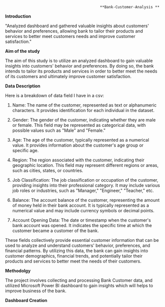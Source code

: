                                                **Bank-Customer-Analysis **
                                              
**Introduction**

"Analyzed dashboard and gathered valuable insights about customers' behavior and preferences, allowing bank to tailor their products and services to better meet customers needs and improve customer satisfaction." 

**Aim of the study**

The aim of this study is to utilize an analyzed dashboard to gain valuable insights into customers' behavior and preferences. By doing so, the bank intends to tailor its products and services in order to better meet the needs of its customers and ultimately improve customer satisfaction.

**Data Description**

Here is a breakdown of data field I have in a csv:

1. Name: The name of the customer, represented as text or alphanumeric characters. It provides identification for each individual in the dataset.

2. Gender: The gender of the customer, indicating whether they are male or female. This field may be represented as categorical data, with possible values such as "Male" and "Female."

3. Age: The age of the customer, typically represented as a numerical value. It provides information about the customer's age group or specific age.

4. Region: The region associated with the customer, indicating their geographic location. This field may represent different regions or areas, such as cities, states, or countries.

5. Job Classification: The job classification or occupation of the customer, providing insights into their professional category. It may include various job roles or industries, such as "Manager," "Engineer," "Teacher," etc.

6. Balance: The account balance of the customer, representing the amount of money held in their bank account. It is typically represented as a numerical value and may include currency symbols or decimal points.

7. Account Opening Data: The date or timestamp when the customer's bank account was opened. It indicates the specific time at which the customer became a customer of the bank.

These fields collectively provide essential customer information that can be used to analyze and understand customers' behavior, preferences, and financial patterns. By utilizing this data, the bank can gain insights into customer demographics, financial trends, and potentially tailor their products and services to better meet the needs of their customers.

**Methodolgy**

The project involves collecting and processing Bank Customer data, and utilized Microsoft Power BI dashboard to gain insights which will helps to improve business of the bank.

**Dashboard Creation**

